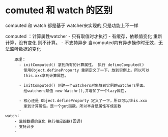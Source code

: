 

# comuted 和 watch 的区别 
  
   computed 和 watch 都是基于 watcher来实现的,只是功能上不一样

   computed ：计算属性watcher
        - 只有取值时才执行
        - 有缓存，依赖值变化 重新计算，没有变化 则不计算。
        - 不支持异步 当computed内有异步操作时无效，无法监听数据的变化
       
        原理： 
          - initComputed() 拿到所有的计算属性。 执行 defineComputed()
            使用Object.defineProporty 重新定义了一下，放到实例上。所以可以
            this.xxx拿到计算属性。
 
          - initComputed() 创建一个watchers对象放到实例的watchers里面。
            给watchers赋值 new Watchr(),并增加了一个lazy属性，
            
          - 核心还是 Object.defineProporty 定义了一下，所以可以this.xxx
            拿到计算属性。是一个get函数，所以本身是属性写成函数
          -   
    watch：
        - 监控数据的变化 执行相应函数(回调)
        - 支持异步
        -     

